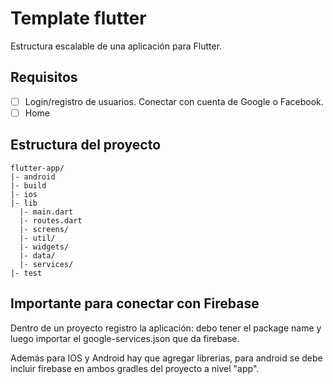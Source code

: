 # Template flutter

Estructura escalable de una aplicación para Flutter.

## Requisitos

- [ ] Login/registro de usuarios. Conectar con cuenta de Google o Facebook.
- [ ] Home

## Estructura del proyecto

```
flutter-app/
|- android
|- build
|- ios
|- lib
  |- main.dart
  |- routes.dart
  |- screens/ 
  |- util/
  |- widgets/
  |- data/
  |- services/
|- test
```
## Importante para conectar con Firebase

Dentro de un proyecto registro la aplicación: debo tener el package name 
y luego importar el google-services.json que da firebase.

Además para IOS y Android hay que agregar librerias, para android se debe incluir firebase
en ambos gradles del proyecto a nivel "app".
